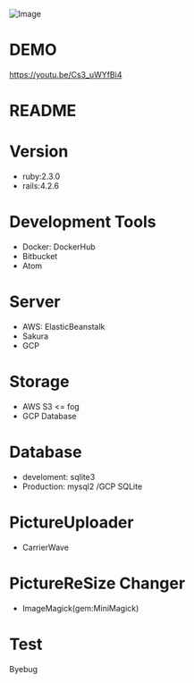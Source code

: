 
![Image](https://github.com/user-attachments/assets/dc15f479-fcc0-4b6e-b880-cd7f6701531a)

# DEMO
https://youtu.be/Cs3_uWYfBi4



# README 

# Version
* ruby:2.3.0
* rails:4.2.6

# Development Tools

* Docker: DockerHub
* Bitbucket
* Atom


# Server
* AWS: ElasticBeanstalk
* Sakura
* GCP


# Storage
* AWS S3 <= fog
* GCP Database


#  Database
* develoment: sqlite3
* Production: mysql2 /GCP SQLite


#  PictureUploader
* CarrierWave

#  PictureReSize Changer
* ImageMagick(gem:MiniMagick)

# Test
Byebug


